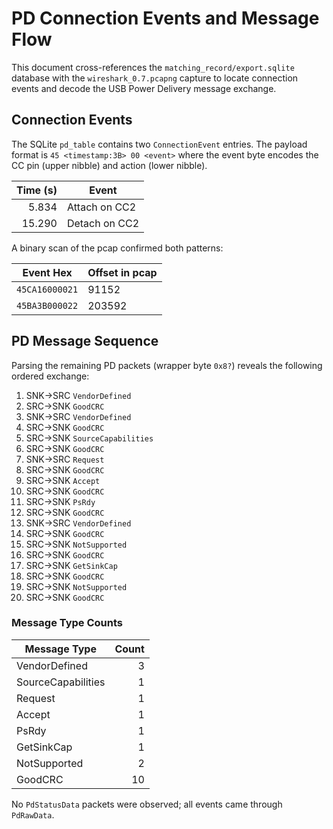 # PD Connection Events and Message Flow

This document cross-references the `matching_record/export.sqlite` database with the `wireshark_0.7.pcapng` capture to locate connection events and decode the USB Power Delivery message exchange.

## Connection Events

The SQLite `pd_table` contains two `ConnectionEvent` entries. The payload format is `45 <timestamp:3B> 00 <event>` where the event byte encodes the CC pin (upper nibble) and action (lower nibble).

| Time (s) | Event |
|---------:|-------|
| 5.834 | Attach on CC2 |
| 15.290 | Detach on CC2 |

A binary scan of the pcap confirmed both patterns:

| Event Hex | Offset in pcap |
|-----------|---------------|
| `45CA16000021` | 91152 |
| `45BA3B000022` | 203592 |

## PD Message Sequence

Parsing the remaining PD packets (wrapper byte `0x8?`) reveals the following ordered exchange:

1. SNK→SRC `VendorDefined`
2. SRC→SNK `GoodCRC`
3. SNK→SRC `VendorDefined`
4. SRC→SNK `GoodCRC`
5. SRC→SNK `SourceCapabilities`
6. SRC→SNK `GoodCRC`
7. SNK→SRC `Request`
8. SRC→SNK `GoodCRC`
9. SRC→SNK `Accept`
10. SRC→SNK `GoodCRC`
11. SRC→SNK `PsRdy`
12. SRC→SNK `GoodCRC`
13. SNK→SRC `VendorDefined`
14. SRC→SNK `GoodCRC`
15. SRC→SNK `NotSupported`
16. SRC→SNK `GoodCRC`
17. SRC→SNK `GetSinkCap`
18. SRC→SNK `GoodCRC`
19. SRC→SNK `NotSupported`
20. SRC→SNK `GoodCRC`

### Message Type Counts

| Message Type      | Count |
|------------------|------:|
| VendorDefined     | 3 |
| SourceCapabilities| 1 |
| Request           | 1 |
| Accept            | 1 |
| PsRdy             | 1 |
| GetSinkCap        | 1 |
| NotSupported      | 2 |
| GoodCRC           | 10 |

No `PdStatusData` packets were observed; all events came through `PdRawData`.
